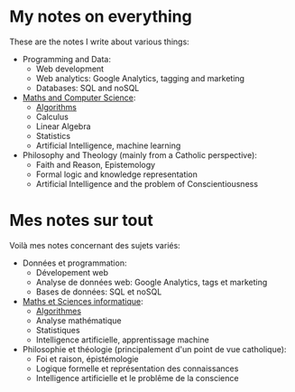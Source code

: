 # My notes on everything

These are the notes I write about various things:

- Programming and Data:
    - Web development
    - Web analytics: Google Analytics, tagging and marketing
    - Databases: SQL and noSQL
- [Maths and Computer Science](../../tree/master/Maths%20and%20Computer%20Science):
    - [Algorithms](../../tree/Maths%20and%20Computer%20Science/Algorithms)
    - Calculus
    - Linear Algebra
    - Statistics
    - Artificial Intelligence, machine learning
- Philosophy and Theology (mainly from a Catholic perspective):
    - Faith and Reason, Epistemology
    - Formal logic and knowledge representation
    - Artificial Intelligence and the problem of Conscientiousness


# Mes notes sur tout

Voilà mes notes concernant des sujets variés:

- Données et programmation:
    - Dévelopement web
    - Analyse de données web: Google Analytics, tags et marketing
    - Bases de données: SQL et noSQL
- [Maths et Sciences informatique](../../tree/master/Maths%20and%20Computer%20Science):    
    - [Algorithmes](../../tree/Maths%20and%20Computer%20Science/Algorithms)
    - Analyse mathématique
    - Statistiques
    - Intelligence artificielle, apprentissage machine
- Philosophie et théologie (principalement d'un point de vue catholique):
    - Foi et raison, épistémologie
    - Logique formelle et représentation des connaissances
    - Intelligence artificielle et le problême de la conscience
